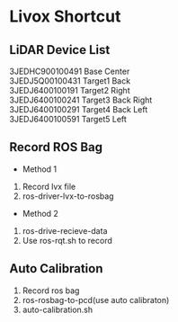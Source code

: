 
Livox Shortcut
==============


LiDAR Device List
-----------------

3JEDHC900100491  Base     Center  
3JEDJ5Q00100431  Target1  Back  
3JEDJ6400100191  Target2  Right  
3JEDJ6400100241  Target3  Back Right  
3JEDJ6400100291  Target4  Back Left  
3JEDJ6400100591  Target5  Left  


Record ROS Bag
--------------

* Method 1

1. Record lvx file
2. ros-driver-lvx-to-rosbag

* Method 2

1. ros-drive-recieve-data
2. Use ros-rqt.sh to record


Auto Calibration
----------------

1. Record ros bag
3. ros-rosbag-to-pcd(use auto calibraton)
4. auto-calibration.sh



